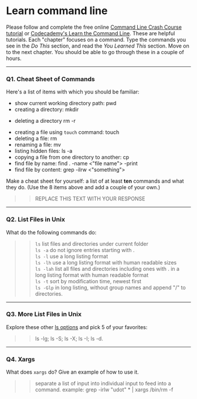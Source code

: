 # Learn command line

Please follow and complete the free online [Command Line Crash Course
tutorial](https://web.archive.org/web/20160708171659/http://cli.learncodethehardway.org/book/) or [Codecademy's Learn the Command Line](https://www.codecademy.com/learn/learn-the-command-line). These are helpful tutorials. Each "chapter" focuses on a command. Type the commands you see in the _Do This_ section, and read the _You Learned This_ section. Move on to the next chapter. You should be able to go through these in a couple of hours.

---

### Q1.  Cheat Sheet of Commands  

Here's a list of items with which you should be familiar:  
* show current working directory path: pwd   
* creating a directory: mkdir <dir>   
* deleting a directory rm -r <dir>   
* creating a file using `touch` command: touch <file>    
* deleting a file: rm <file>   
* renaming a file: mv <old name> <new name>
* listing hidden files: ls -a   
* copying a file from one directory to another: cp <one director> <another>   
* find file by name: find . -name <"file name"> -print   
* find file by content: grep -ilrw <"something"> <director to search> 

Make a cheat sheet for yourself: a list of at least **ten** commands and what they do.  (Use the 8 items above and add a couple of your own.)  

> > REPLACE THIS TEXT WITH YOUR RESPONSE

---

### Q2.  List Files in Unix   

What do the following commands do:  
> > `ls`  list files and directories under current folder   
> > `ls -a`  do not ignore entries starting with .   
> > `ls -l`  use a long listing format   
> > `ls -lh`  use a long listing format with human readable sizes   
> > `ls -lah`  list all files and directories including ones with . in a long listing format with human readable format   
> > `ls -t`  sort by modification time, newest first   
> > `ls -Glp`  in long listing, without group names and append "/" to directories.   


---

### Q3.  More List Files in Unix  

Explore these other [ls options](http://www.techonthenet.com/unix/basic/ls.php) and pick 5 of your favorites:

> > ls -lg; ls -S; ls -X; ls -I; ls -d.


---

### Q4.  Xargs   

What does `xargs` do? Give an example of how to use it.

> > separate a list of input into individual input to feed into a command.
> > example: grep -irlw "udot" * | xargs /bin/rm -f


 

